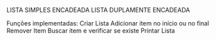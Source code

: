 LISTA SIMPLES ENCADEADA
LISTA DUPLAMENTE ENCADEADA

Funções implementadas:
  Criar Lista
  Adicionar item no início ou no final
  Remover Item
  Buscar item e verificar se existe
  Printar Lista

